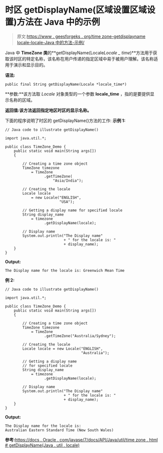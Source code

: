 # 时区 getDisplayName(区域设置区域设置)方法在 Java 中的示例

> 原文:[https://www . geesforgeks . org/time zone-getdisplayname locale-locale-Java 中的方法-示例/](https://www.geeksforgeeks.org/timezone-getdisplaynamelocale-locale-method-in-java-with-examples/)

Java 中 **TimeZone 类**的**getDisplayName(Locale*Locale _ time*)**方法用于获取该时区的特定名称，该名称在用户传递的指定区域中易于被用户理解。该名称适用于演示和显示目的。

**语法:**

```
public final String getDisplayName(Locale *locale_time*)
```

**参数:**该方法取 *Locale* 对象类型的一个参数 **locale_time** ，指的是要提供显示名称的区域。

**返回值:**该方法返回指定地区时区的**显示名称。**

下面的程序说明了时区的 getDisplayName()方法的工作:
**示例 1:**

```
// Java code to illustrate getDisplayName()

import java.util.*;

public class TimeZone_Demo {
    public static void main(String args[])
    {

        // Creating a time zone object
        TimeZone timezone
            = TimeZone
                  .getTimeZone(
                      "Asia/India");

        // Creating the locale
        Locale locale
            = new Locale("ENGLISH",
                         "USA");

        // Getting a display name for specified locale
        String display_name
            = timezone
                  .getDisplayName(locale);

        // Display name
        System.out.println("The Display name"
                           + " for the locale is: "
                           + display_name);
    }
}
```

**Output:**

```
The Display name for the locale is: Greenwich Mean Time

```

**例 2:**

```
// Java code to illustrate getDisplayName()

import java.util.*;

public class TimeZone_Demo {
    public static void main(String args[])
    {

        // Creating a time zone object
        TimeZone timezone
            = TimeZone
                  .getTimeZone("Australia/Sydney");

        // Creating the locale
        Locale locale = new Locale("ENGLISH",
                                   "Australia");

        // Getting a display name
        // for specified locale
        String display_name
            = timezone
                  .getDisplayName(locale);

        // Display name
        System.out.println("The Display name"
                           + " for the locale is: "
                           + display_name);
    }
}
```

**Output:**

```
The Display name for the locale is: 
Australian Eastern Standard Time (New South Wales)

```

**参考:**[https://docs . Oracle . com/javase/7/docs/API/Java/util/time zone . html # getDisplayName(Java . util . locale)](https://docs.oracle.com/javase/7/docs/api/java/util/TimeZone.html#getDisplayName(java.util.Locale))